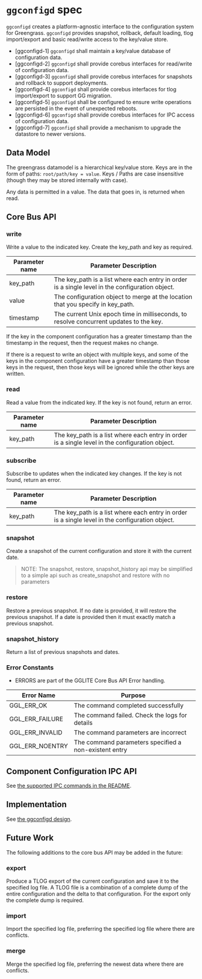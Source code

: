 # `ggconfigd` spec

`ggconfigd` creates a platform-agnostic interface to the configuration system
for Greengrass. `ggconfigd` provides snapshot, rollback, default loading, tlog
import/export and basic read/write access to the key/value store.

- [ggconfigd-1] `ggconfigd` shall maintain a key/value database of configuration
  data.
- [ggconfigd-2] `ggconfigd` shall provide corebus interfaces for read/write of
  configuration data.
- [ggconfigd-3] `ggconfigd` shall provide corebus interfaces for snapshots and
  rollback to support deployments.
- [ggconfigd-4] `ggconfigd` shall provide corebus interfaces for tlog
  import/export to support GG migration.
- [ggconfigd-5] `ggconfigd` shall be configured to ensure write operations are
  persisted in the event of unexpected reboots.
- [ggconfigd-6] `ggconfigd` shall provide corebus interfaces for IPC access of
  configuration data.
- [ggconfigd-7] `ggconfigd` shall provide a mechanism to upgrade the datastore
  to newer versions.

## Data Model

The greengrass datamodel is a hierarchical key/value store. Keys are in the form
of paths: `root/path/key = value`. Keys / Paths are case insensitive (though
they may be stored internally with case).

Any data is permitted in a value. The data that goes in, is returned when read.

## Core Bus API

### write

Write a value to the indicated key. Create the key_path and key as required.

| Parameter name | Parameter Description                                                                           |
| -------------- | ----------------------------------------------------------------------------------------------- |
| key_path       | The key_path is a list where each entry in order is a single level in the configuration object. |
| value          | The configuration object to merge at the location that you specify in key_path.                 |
| timestamp      | The current Unix epoch time in milliseconds, to resolve concurrent updates to the key.          |

If the key in the component configuration has a greater timestamp than the
timestamp in the request, then the request makes no change.

If there is a request to write an object with multiple keys, and some of the
keys in the component configuration have a greater timestamp than those keys in
the request, then those keys will be ignored while the other keys are written.

### read

Read a value from the indicated key. If the key is not found, return an error.

| Parameter name | Parameter Description                                                                           |
| -------------- | ----------------------------------------------------------------------------------------------- |
| key_path       | The key_path is a list where each entry in order is a single level in the configuration object. |

### subscribe

Subscribe to updates when the indicated key changes. If the key is not found,
return an error.

| Parameter name | Parameter Description                                                                           |
| -------------- | ----------------------------------------------------------------------------------------------- |
| key_path       | The key_path is a list where each entry in order is a single level in the configuration object. |

### snapshot

Create a snapshot of the current configuration and store it with the current
date.

> NOTE: The snapshot, restore, snapshot_history api may be simplified to a
> simple api such as create_snapshot and restore with no parameters

### restore

Restore a previous snapshot. If no date is provided, it will restore the
previous snapshot. If a date is provided then it must exactly match a previous
snapshot.

### snapshot_history

Return a list of previous snapshots and dates.

### Error Constants

- ERRORS are part of the GGLITE Core Bus API Error handling.

| Error Name      | Purpose                                               |
| --------------- | ----------------------------------------------------- |
| GGL_ERR_OK      | The command completed successfully                    |
| GGL_ERR_FAILURE | The command failed. Check the logs for details        |
| GGL_ERR_INVALID | The command parameters are incorrect                  |
| GGL_ERR_NOENTRY | The command parameters specified a non-existent entry |

## Component Configuration IPC API

See [the supported IPC commands in the README](../../../README.md).

## Implementation

See [the ggconfigd design](../../design/ggconfigd.md).

## Future Work

The following additions to the core bus API may be added in the future:

### export

Produce a TLOG export of the current configuration and save it to the specified
log file. A TLOG file is a combination of a complete dump of the entire
configuration and the delta to that configuration. For the export only the
complete dump is required.

### import

Import the specified log file, preferring the specified log file where there are
conflicts.

### merge

Merge the specified log file, preferring the newest data where there are
conflicts.
